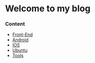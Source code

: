 # Welcome to my blog

### Content
  + [Front-End]()
  + [Android]()
  + [IOS]()
  + [Ubuntu]()
  + [Tools](./Tools/valgrind.md)

